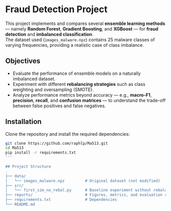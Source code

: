 # Fraud Detection Project

This project implements and compares several **ensemble learning methods** — namely **Random Forest**, **Gradient Boosting**, and **XGBoost** — for **fraud detection** and **imbalanced classification**.  
The dataset used (`images_malware.npz`) contains 25 malware classes of varying frequencies, providing a realistic case of class imbalance.

## Objectives
- Evaluate the performance of ensemble models on a naturally imbalanced dataset.  
- Experiment with different **rebalancing strategies** such as class weighting and oversampling (SMOTE).  
- Analyze performance metrics beyond accuracy — e.g., **macro-F1**, **precision**, **recall**, and **confusion matrices** — to understand the trade-off between false positives and false negatives.  

## Installation
Clone the repository and install the required dependencies:
```bash
git clone https://github.com/raphlp/Ma513.git
cd Ma513
pip install -r requirements.txt
'''

## Project Structure
.
├── data/
│   └── images_malware.npz         # Original dataset (not modified)
├── src/
│   └── first_sim_no_rebal.py      # Baseline experiment without rebalancing
├── reports/                       # Figures, metrics, and evaluation results
├── requirements.txt               # Dependencies
└── README.md

